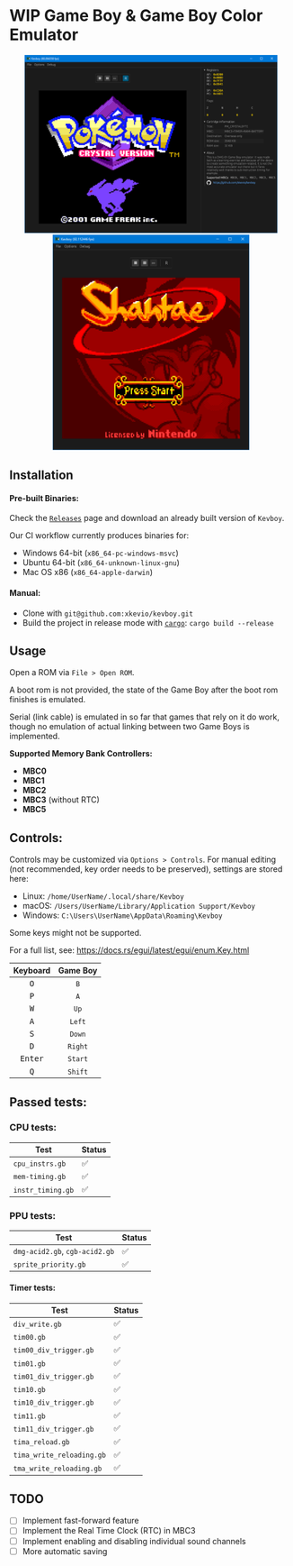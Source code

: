 # WIP Game Boy & Game Boy Color Emulator

<p float="left" align="middle">
<img src="icon/crystal.png" alt="Pokemon Crystal Title Screen" width="450" />
<img src="icon/shantae.png" alt="Shantae Title Screen" width="350" />
</p>

## Installation

#### Pre-built Binaries:

Check the [`Releases`](https://github.com/xkevio/kevboy/releases) page and download an already built version of `Kevboy`.

Our CI workflow currently produces binaries for:

- Windows 64-bit (`x86_64-pc-windows-msvc`)
- Ubuntu 64-bit (`x86_64-unknown-linux-gnu`)
- Mac OS x86 (`x86_64-apple-darwin`)

#### Manual:

- Clone with `git@github.com:xkevio/kevboy.git`
- Build the project in release mode with [`cargo`](https://rustup.rs/): `cargo build --release`

## Usage

Open a ROM via `File > Open ROM`.

A boot rom is not provided, the state of the Game Boy after the boot rom finishes is emulated.

Serial (link cable) is emulated in so far that games that rely on it do work, though no emulation of actual linking between two Game Boys is implemented.

**Supported Memory Bank Controllers:**

- **MBC0**
- **MBC1**
- **MBC2**
- **MBC3** (without RTC)
- **MBC5**

## Controls:

Controls may be customized via `Options > Controls`. For manual editing (not recommended, key order needs to be preserved), settings are stored here:

- Linux: `/home/UserName/.local/share/Kevboy`
- macOS: `/Users/UserName/Library/Application Support/Kevboy`
- Windows: `C:\Users\UserName\AppData\Roaming\Kevboy`

Some keys might not be supported.

For a full list, see: https://docs.rs/egui/latest/egui/enum.Key.html

|   **Keyboard**   | **Game Boy** |
|:----------------:|:------------:|
| <kbd>O</kbd>     | `B`          |
| <kbd>P</kbd>     | `A`          |
| <kbd>W</kbd>     | `Up`         |
| <kbd>A</kbd>     | `Left`       |
| <kbd>S</kbd>     | `Down`       |
| <kbd>D</kbd>     | `Right`      |
| <kbd>Enter</kbd> | `Start`      |
| <kbd>Q</kbd>     | `Shift`      |

## Passed tests:

### CPU tests:

| Test              | Status |
|-------------------|--------|
| `cpu_instrs.gb`   | ✅     |
| `mem-timing.gb`   | ✅     |
| `instr_timing.gb` | ✅     |

### PPU tests:

| Test              | Status |
|-------------------|--------|
| `dmg-acid2.gb`, `cgb-acid2.gb`   | ✅     |
| `sprite_priority.gb`   | ✅     |

#### Timer tests:

| Test                   | Status |
|------------------------|--------|
| `div_write.gb`         | ✅      |
| `tim00.gb`             | ✅      |
| `tim00_div_trigger.gb` | ✅      |
| `tim01.gb`             | ✅       |
| `tim01_div_trigger.gb` | ✅       |
| `tim10.gb`             | ✅       |
| `tim10_div_trigger.gb` | ✅       |
| `tim11.gb`             | ✅       |
| `tim11_div_trigger.gb` | ✅       |
| `tima_reload.gb`       | ✅       |
| `tima_write_reloading.gb`       | ✅       |
| `tma_write_reloading.gb`       | ✅       |

## TODO

- [ ] Implement fast-forward feature
- [ ] Implement the Real Time Clock (RTC) in MBC3
- [ ] Implement enabling and disabling individual sound channels
- [ ] More automatic saving
